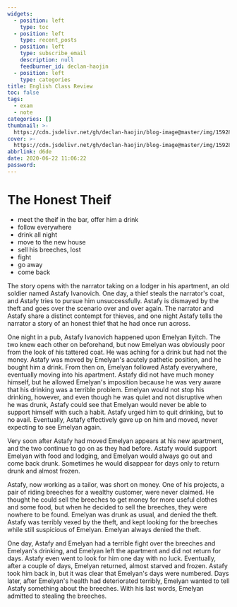 ```yaml
---
widgets:
  - position: left
    type: toc
  - position: left
    type: recent_posts
  - position: left
    type: subscribe_email
    description: null
    feedburner_id: declan-haojin
  - position: left
    type: categories
title: English Class Review
toc: false
tags:
  - exam
  - note
categories: []
thumbnail: >-
  https://cdn.jsdelivr.net/gh/declan-haojin/blog-image@master/img/1592827863139.png
cover: >-
  https://cdn.jsdelivr.net/gh/declan-haojin/blog-image@master/img/1592827863139.png
abbrlink: d6de
date: 2020-06-22 11:06:22
password:
---
```

# The Honest Theif

- meet the theif in the bar, offer him a drink
- follow everywhere
- drink all night
- move to the new house
- sell his breeches, lost
- fight
- go away
- come back

<!--more-->

The story opens with the narrator taking on a lodger in his apartment, an old soldier named Astafy Ivanovich. One day, a thief steals the narrator's coat, and Astafy tries to pursue him unsuccessfully. Astafy is dismayed by the theft and goes over the scenario over and over again. The narrator and Astafy share a distinct contempt for thieves, and one night Astafy tells the narrator a story of an honest thief that he had once run across.

One night in a pub, Astafy Ivanovich happened upon Emelyan Ilyitch. The two knew each other on beforehand, but now Emelyan was obviously poor from the look of his tattered coat. He was aching for a drink but had not the money. Astafy was moved by Emelyan's acutely pathetic position, and he bought him a drink. From then on, Emelyan followed Astafy everywhere, eventually moving into his apartment. Astafy did not have much money himself, but he allowed Emelyan's imposition because he was very aware that his drinking was a terrible problem. Emelyan would not stop his drinking, however, and even though he was quiet and not disruptive when he was drunk, Astafy could see that Emelyan would never be able to support himself with such a habit. Astafy urged him to quit drinking, but to no avail. Eventually, Astafy effectively gave up on him and moved, never expecting to see Emelyan again.

Very soon after Astafy had moved Emelyan appears at his new apartment, and the two continue to go on as they had before. Astafy would support Emelyan with food and lodging, and Emelyan would always go out and come back drunk. Sometimes he would disappear for days only to return drunk and almost frozen.

Astafy, now working as a tailor, was short on money. One of his projects, a pair of riding breeches for a wealthy customer, were never claimed. He thought he could sell the breeches to get money for more useful clothes and some food, but when he decided to sell the breeches, they were nowhere to be found. Emelyan was drunk as usual, and denied the theft. Astafy was terribly vexed by the theft, and kept looking for the breeches while still suspicious of Emelyan. Emelyan always denied the theft.

One day, Astafy and Emelyan had a terrible fight over the breeches and Emelyan's drinking, and Emelyan left the apartment and did not return for days. Astafy even went to look for him one day with no luck. Eventually, after a couple of days, Emelyan returned, almost starved and frozen. Astafy took him back in, but it was clear that Emelyan's days were numbered. Days later, after Emelyan's health had deteriorated terribly, Emelyan wanted to tell Astafy something about the breeches. With his last words, Emelyan admitted to stealing the breeches.